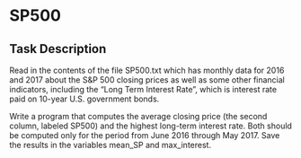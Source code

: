# SP500
## Task Description
Read in the contents of the file SP500.txt which has monthly data for 2016 and 2017 about the S&P 500 closing prices as well as some other financial indicators, including the “Long Term Interest Rate”, which is interest rate paid on 10-year U.S. government bonds.

Write a program that computes the average closing price (the second column, labeled SP500) and the highest long-term interest rate. Both should be computed only for the period from June 2016 through May 2017. Save the results in the variables mean_SP and max_interest.
